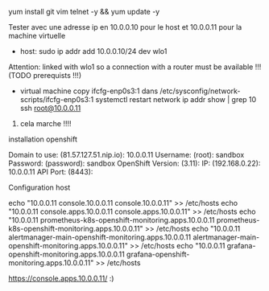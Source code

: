 yum install git vim telnet -y && yum update -y

Tester avec une adresse ip en 10.0.0.10 pour le host et 10.0.0.11 pour la machine virtuelle

- host:
sudo ip addr add 10.0.0.10/24 dev wlo1

Attention: linked with wlo1 so a connection with a router must be available !!! (TODO prerequists !!!)


- virtual machine
copy ifcfg-enp0s3:1 dans /etc/sysconfig/network-scripts/ifcfg-enp0s3:1
systemctl restart network
ip addr show | grep 10
ssh root@10.0.0.11


1. cela marche !!!!

installation openshift

Domain to use: (81.57.127.51.nip.io): 10.0.0.11
Username: (root): sandbox
Password: (password): sandbox
OpenShift Version: (3.11): 
IP: (192.168.0.22): 10.0.0.11
API Port: (8443):


Configuration host


echo "10.0.0.11       console.10.0.0.11       console.10.0.0.11" >> /etc/hosts
echo "10.0.0.11       console.apps.10.0.0.11  console.apps.10.0.0.11" >> /etc/hosts
echo "10.0.0.11       prometheus-k8s-openshift-monitoring.apps.10.0.0.11 prometheus-k8s-openshift-monitoring.apps.10.0.0.11" >> /etc/hosts
echo "10.0.0.11       alertmanager-main-openshift-monitoring.apps.10.0.0.11 alertmanager-main-openshift-monitoring.apps.10.0.0.11" >> /etc/hosts
echo "10.0.0.11       grafana-openshift-monitoring.apps.10.0.0.11 grafana-openshift-monitoring.apps.10.0.0.11" >> /etc/hosts




https://console.apps.10.0.0.11/ :)
